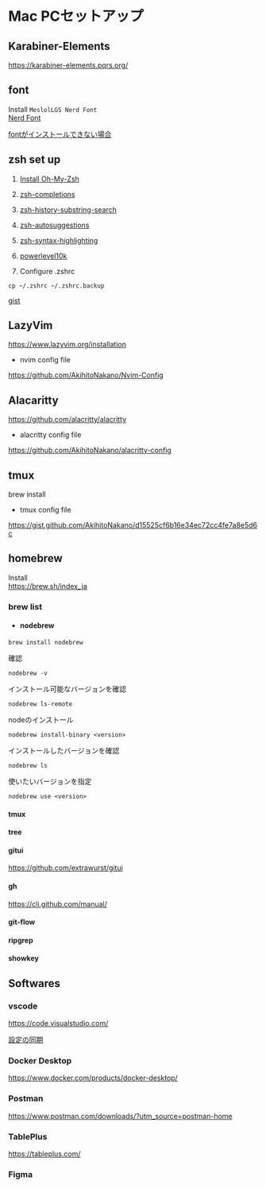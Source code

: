 # Mac PCセットアップ

## Karabiner-Elements
https://karabiner-elements.pqrs.org/



## font
Install `MeslolLGS Nerd Font`  
[ Nerd Font ](https://www.nerdfonts.com/font-downloads)

[ fontがインストールできない場合 ](https://medium.com/@resonant002/mac%E3%81%A7%E3%83%95%E3%82%A9%E3%83%B3%E3%83%88%E3%81%8C%E3%82%A4%E3%83%B3%E3%82%B9%E3%83%88%E3%83%BC%E3%83%AB%E3%81%A7%E3%81%8D%E3%81%AA%E3%81%84-55395538efd2)


## zsh set up

1. [ Install Oh-My-Zsh ](https://github.com/ohmyzsh/ohmyzsh)  

2. [ zsh-completions ](https://github.com/zsh-users/zsh-completions)

3. [ zsh-history-substring-search ](https://github.com/zsh-users/zsh-history-substring-search)

4. [ zsh-autosuggestions ](https://github.com/zsh-users/zsh-autosuggestions)

5. [zsh-syntax-highlighting](https://github.com/zsh-users/zsh-syntax-highlighting)

6. [ powerlevel10k ](https://github.com/romkatv/powerlevel10k)

7. Configure .zshrc
```
cp ~/.zshrc ~/.zshrc.backup
```
[gist](https://gist.github.com/AkihitoNakano/11125781b929fe7aa5fd7b5d5ea2713e)

##  LazyVim 

https://www.lazyvim.org/installation

- nvim config file  

https://github.com/AkihitoNakano/Nvim-Config

## Alacaritty
https://github.com/alacritty/alacritty

- alacritty config file

https://github.com/AkihitoNakano/alacritty-config

## tmux
brew install 

- tmux config file 

https://gist.github.com/AkihitoNakano/d15525cf6b16e34ec72cc4fe7a8e5d6c

## homebrew

Install   
https://brew.sh/index_ja

### brew list
- #### nodebrew
```
brew install nodebrew
```
確認
```
nodebrew -v
```
インストール可能なバージョンを確認
```
nodebrew ls-remote
```
nodeのインストール
```
nodebrew install-binary <version>
```
インストールしたバージョンを確認  
```
nodebrew ls
```

使いたいバージョンを指定  
```
nodebrew use <version>
```

 #### tmux

 #### tree

 #### gitui
https://github.com/extrawurst/gitui

 #### gh
https://cli.github.com/manual/

 #### git-flow

 #### ripgrep

 #### showkey

## Softwares

 ### vscode
https://code.visualstudio.com/

[ 設定の同期 ](https://webrandum.net/vscode-settings-sync/#:~:text=%E5%90%8C%E6%9C%9F%E3%81%AE%E8%A8%AD%E5%AE%9A%E6%96%B9%E6%B3%95,%E3%81%99%E3%82%8B%E3%81%8B%E9%81%B8%E6%8A%9E%E3%81%97%E3%81%BE%E3%81%99%E3%80%82)

### Docker Desktop
https://www.docker.com/products/docker-desktop/

### Postman
https://www.postman.com/downloads/?utm_source=postman-home

### TablePlus
https://tableplus.com/

### Figma
